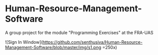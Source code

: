 # Human-Resource-Management-Software
A group project for the module "Programming Exercises" at the FRA-UAS


![Sign In Window](https://github.com/senthusiva/Human-Resource-Management-Software/blob/master/img/s1.png =250x)


